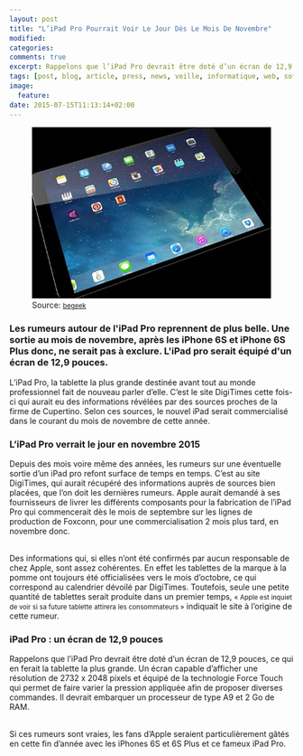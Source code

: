 ```yaml
---
layout: post
title: "L’iPad Pro Pourrait Voir Le Jour Dès Le Mois De Novembre"
modified:
categories: 
comments: true
excerpt: Rappelons que l’iPad Pro devrait être doté d’un écran de 12,9 pouces, ce qui en ferait la tablette la plus grande.
tags: [post, blog, article, press, news, veille, informatique, web, software, hardware, logiciel, apple, ipad, iphone, 6, 6 plus, 6s, 6s plus, mac, steve jobs, ipad pro, plus grand ipad, 12,6 pouces]
image:
  feature:
date: 2015-07-15T11:13:14+02:00
---
```


<figure>
	<img src="../images/ipad-pro.jpg" alt="">
	Source: <small><a href="http://www.begeek.fr/lipad-pro-pourrait-voir-le-jour-des-cet-automne-175409">begeek</a></small>
</figure>

<h3>Les rumeurs autour de l'iPad Pro reprennent de plus belle. Une sortie au mois de novembre, après les iPhone 6S et iPhone 6S Plus donc, ne serait pas à exclure. L'iPad pro serait équipé d'un écran de 12,9 pouces.</h3>

<p>L’iPad Pro, la tablette la plus grande destinée avant tout au monde professionnel fait de nouveau parler d’elle. C’est le site DigiTimes cette fois-ci qui aurait eu des informations révélées par des sources proches de la firme de Cupertino. Selon ces sources, le nouvel iPad serait commercialisé dans le courant du mois de novembre de cette année.</p>

<h3>L’iPad Pro verrait le jour en novembre 2015</h3>

<p>Depuis des mois voire même des années, les rumeurs sur une éventuelle sortie d’un iPad pro refont surface de temps en temps. C’est au site DigiTimes, qui aurait récupéré des informations auprès de sources bien placées, que l’on doit les dernières rumeurs. Apple aurait demandé à ses fournisseurs de livrer les différents composants pour la fabrication de l’iPad Pro qui commencerait dès le mois de septembre sur les lignes de production de Foxconn, pour une commercialisation 2 mois plus tard, en novembre donc.</p>
<br>
Des informations qui, si elles n’ont été confirmés par aucun responsable de chez Apple, sont assez cohérentes. En effet les tablettes de la marque à la pomme ont toujours été officialisées vers le mois d’octobre, ce qui correspond au calendrier dévoilé par DigiTimes. Toutefois, seule une petite quantité de tablettes serait produite dans un premier temps, <small>« Apple est inquiet de voir si sa future tablette attirera les consommateurs »</small> indiquait le site à l’origine de cette rumeur.

<h3>iPad Pro : un écran de 12,9 pouces</h3>

<p>Rappelons que l’iPad Pro devrait être doté d’un écran de 12,9 pouces, ce qui en ferait la tablette la plus grande. Un écran capable d’afficher une résolution de 2732 x 2048 pixels et équipé de la technologie Force Touch qui permet de faire varier la pression appliquée afin de proposer diverses commandes. Il devrait embarquer un processeur de type A9 et 2 Go de RAM.</p>
<br>
Si ces rumeurs sont vraies, les fans d’Apple seraient particulièrement gâtés en cette fin d’année avec les iPhones 6S et 6S Plus et ce fameux iPad Pro.



